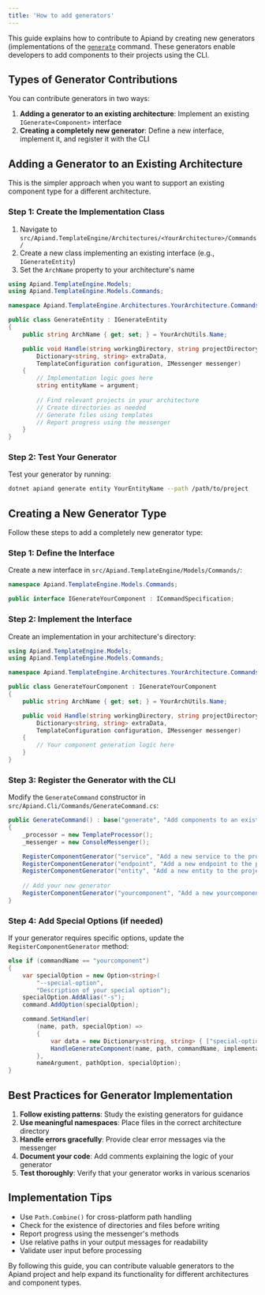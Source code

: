 ```yaml
---
title: 'How to add generators'
--- 
```


This guide explains how to contribute to Apiand by creating new generators (implementations of the [`generate`](../generate/generate) command. These generators enable developers to add components to their projects using the CLI.

## Types of Generator Contributions

You can contribute generators in two ways:

1. **Adding a generator to an existing architecture**: Implement an existing `IGenerate<Component>` interface
2. **Creating a completely new generator**: Define a new interface, implement it, and register it with the CLI

## Adding a Generator to an Existing Architecture

This is the simpler approach when you want to support an existing component type for a different architecture.

### Step 1: Create the Implementation Class

1. Navigate to `src/Apiand.TemplateEngine/Architectures/<YourArchitecture>/Commands/`
2. Create a new class implementing an existing interface (e.g., `IGenerateEntity`)
3. Set the `ArchName` property to your architecture's name

```csharp
using Apiand.TemplateEngine.Models;
using Apiand.TemplateEngine.Models.Commands;

namespace Apiand.TemplateEngine.Architectures.YourArchitecture.Commands;

public class GenerateEntity : IGenerateEntity
{
    public string ArchName { get; set; } = YourArchUtils.Name;

    public void Handle(string workingDirectory, string projectDirectory, string argument,
        Dictionary<string, string> extraData,
        TemplateConfiguration configuration, IMessenger messenger)
    {
        // Implementation logic goes here
        string entityName = argument;
        
        // Find relevant projects in your architecture
        // Create directories as needed
        // Generate files using templates
        // Report progress using the messenger
    }
}
```

### Step 2: Test Your Generator

Test your generator by running:

```bash
dotnet apiand generate entity YourEntityName --path /path/to/project
```

## Creating a New Generator Type

Follow these steps to add a completely new generator type:

### Step 1: Define the Interface

Create a new interface in `src/Apiand.TemplateEngine/Models/Commands/`:

```csharp
namespace Apiand.TemplateEngine.Models.Commands;

public interface IGenerateYourComponent : ICommandSpecification;
```

### Step 2: Implement the Interface

Create an implementation in your architecture's directory:

```csharp
using Apiand.TemplateEngine.Models;
using Apiand.TemplateEngine.Models.Commands;

namespace Apiand.TemplateEngine.Architectures.YourArchitecture.Commands;

public class GenerateYourComponent : IGenerateYourComponent
{
    public string ArchName { get; set; } = YourArchUtils.Name;

    public void Handle(string workingDirectory, string projectDirectory, string argument,
        Dictionary<string, string> extraData,
        TemplateConfiguration configuration, IMessenger messenger)
    {
        // Your component generation logic here
    }
}
```

### Step 3: Register the Generator with the CLI

Modify the `GenerateCommand` constructor in `src/Apiand.Cli/Commands/GenerateCommand.cs`:

```csharp
public GenerateCommand() : base("generate", "Add components to an existing project")
{
    _processor = new TemplateProcessor();
    _messenger = new ConsoleMessenger();

    RegisterComponentGenerator("service", "Add a new service to the project", typeof(IGenerateService));
    RegisterComponentGenerator("endpoint", "Add a new endpoint to the project", typeof(IGenerateEndpoint));
    RegisterComponentGenerator("entity", "Add a new entity to the project", typeof(IGenerateEntity));
    
    // Add your new generator
    RegisterComponentGenerator("yourcomponent", "Add a new yourcomponent to the project", typeof(IGenerateYourComponent));
}
```

### Step 4: Add Special Options (if needed)

If your generator requires specific options, update the `RegisterComponentGenerator` method:

```csharp
else if (commandName == "yourcomponent")
{
    var specialOption = new Option<string>(
        "--special-option",
        "Description of your special option");
    specialOption.AddAlias("-s");
    command.AddOption(specialOption);

    command.SetHandler(
        (name, path, specialOption) =>
        {
            var data = new Dictionary<string, string> { ["special-option"] = specialOption };
            HandleGenerateComponent(name, path, commandName, implementationType, data);
        },
        nameArgument, pathOption, specialOption);
}
```

## Best Practices for Generator Implementation

1. **Follow existing patterns**: Study the existing generators for guidance
2. **Use meaningful namespaces**: Place files in the correct architecture directory
3. **Handle errors gracefully**: Provide clear error messages via the messenger
4. **Document your code**: Add comments explaining the logic of your generator
5. **Test thoroughly**: Verify that your generator works in various scenarios

## Implementation Tips

- Use `Path.Combine()` for cross-platform path handling
- Check for the existence of directories and files before writing
- Report progress using the messenger's methods
- Use relative paths in your output messages for readability
- Validate user input before processing

By following this guide, you can contribute valuable generators to the Apiand project and help expand its functionality for different architectures and component types.
